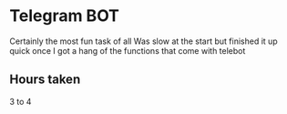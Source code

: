 # Telegram BOT

Certainly the most fun task of all
Was slow at the start but finished it up quick once I got a hang of the functions that come with telebot

## Hours taken
3 to 4
